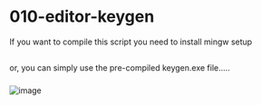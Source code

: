 # 010-editor-keygen
If you want to compile this script you need to install mingw setup
##
or, you can simply use the pre-compiled keygen.exe file.....
###
![image](https://github.com/user-attachments/assets/c3bf22db-e69c-41f2-99fd-4031c838ee40)

